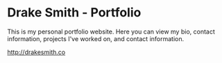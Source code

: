 # Drake Smith - Portfolio

This is my personal portfolio website. Here you can view my bio, contact information, projects I've worked on, and contact information.

http://drakesmith.co